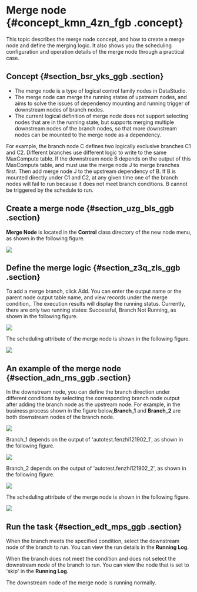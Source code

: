 # Merge node {#concept_kmn_4zn_fgb .concept}

This topic describes the merge node concept, and how to create a merge node and define the merging logic. It also shows you the scheduling configuration and operation details of the merge node through a practical case.

## Concept {#section_bsr_yks_ggb .section}

-   The merge node is a type of logical control family nodes in DataStudio.
-   The merge node can merge the running states of upstream nodes, and aims to solve the issues of dependency mounting and running trigger of downstream nodes of branch nodes.
-   The current logical definition of merge node does not support selecting nodes that are in the running state, but supports merging multiple downstream nodes of the branch nodes, so that more downstream nodes can be mounted to the merge node as a dependency.

For example, the branch node C defines two logically exclusive branches C1 and C2. Different branches use different logic to write to the same MaxCompute table. If the downstream node B depends on the output of this MaxCompute table, and must use the merge node J to merge branches first. Then add merge node J to the upstream dependency of B. If B is mounted directly under C1 and C2, at any given time one of the branch nodes will fail to run because it does not meet branch conditions. B cannot be triggered by the schedule to run.

## Create a merge node {#section_uzg_bls_ggb .section}

**Merge Node** is located in the **Control** class directory of the new node menu, as shown in the following figure.

![](http://static-aliyun-doc.oss-cn-hangzhou.aliyuncs.com/assets/img/82218/155253271235412_en-US.png)

## Define the merge logic {#section_z3q_zls_ggb .section}

To add a merge branch, click Add. You can enter the output name or the parent node output table name, and view records under the merge condition,. The execution results will display the running status. Currently, there are only two running states: Successful, Branch Not Running, as shown in the following figure.

![](http://static-aliyun-doc.oss-cn-hangzhou.aliyuncs.com/assets/img/82218/155253271235415_en-US.png)

The scheduling attribute of the merge node is shown in the following figure.

![](http://static-aliyun-doc.oss-cn-hangzhou.aliyuncs.com/assets/img/82218/155253271235418_en-US.png)

## An example of the merge node {#section_adn_rns_ggb .section}

In the downstream node, you can define the branch direction under different conditions by selecting the corresponding branch node output after adding the branch node as the upstream node. For example, in the business process shown in the figure below,**Branch\_1** and **Branch\_2** are both downstream nodes of the branch node.

![](http://static-aliyun-doc.oss-cn-hangzhou.aliyuncs.com/assets/img/82218/155253271235420_en-US.png)

Branch\_1 depends on the output of 'autotest.fenzhi121902\_1', as shown in the following figure.

![](http://static-aliyun-doc.oss-cn-hangzhou.aliyuncs.com/assets/img/82218/155253271235421_en-US.png)

Branch\_2 depends on the output of 'autotest.fenzhi121902\_2', as shown in the following figure.

![](http://static-aliyun-doc.oss-cn-hangzhou.aliyuncs.com/assets/img/82218/155253271235422_en-US.png)

The scheduling attribute of the merge node is shown in the following figure.

![](http://static-aliyun-doc.oss-cn-hangzhou.aliyuncs.com/assets/img/82218/155253271235424_en-US.png)

## Run the task {#section_edt_mps_ggb .section}

When the branch meets the specified condition, select the downstream node of the branch to run. You can view the run details in the **Running Log**.

When the branch does not meet the condition and does not select the downstream node of the branch to run. You can view the node that is set to 'skip' in the **Running Log**.

The downstream node of the merge node is running normally.


